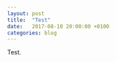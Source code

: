 ```yaml
---
layout: post
title:  "Test"
date:   2017-08-10 20:00:00 +0100
categories: blog
---
```

Test.

<!--
	you can ask them on [Jekyll Talk][jekyll-talk].

	[jekyll-docs]: https://jekyllrb.com/docs/home
	[jekyll-gh]:   https://github.com/jekyll/jekyll
	[jekyll-talk]: https://talk.jekyllrb.com/
-->

